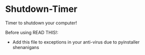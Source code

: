 # Shutdown-Timer

Timer to shutdown your computer!

Before using READ THIS!:

- Add this file to exceptions in your anti-virus due to pyinstaller shenanigans
